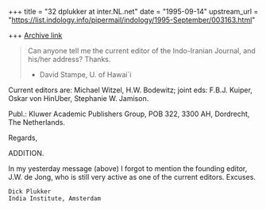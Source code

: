 +++
title = "32 dplukker at inter.NL.net"
date = "1995-09-14"
upstream_url = "https://list.indology.info/pipermail/indology/1995-September/003163.html"

+++
[Archive link](https://list.indology.info/pipermail/indology/1995-September/003163.html)

>Can anyone tell me the current editor of the Indo-Iranian Journal,
>and his/her address?  Thanks.
>
>- David Stampe, U. of Hawai`i
> 
>
Current editors are: Michael Witzel, H.W. Bodewitz; joint eds: 
F.B.J. Kuiper, Oskar von HinUber, Stephanie W. Jamison.

Publ.: Kluwer Academic Publishers Group, POB 322, 3300 AH,
Dordrecht, The Netherlands.

Regards,


ADDITION.

In my yesterday message (above) I forgot to mention the founding editor, 
                J.W. de Jong, 
who is still very active as one of the current editors. Excuses.






    Dick Plukker
    India Institute, Amsterdam






